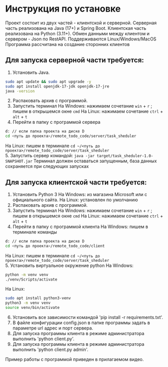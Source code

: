 # Инструкция по установке

Проект состоит из двух частей - клиентской и серверной.
Серверная часть реализована на Java (17+) и Spring Boot.
Клиентская часть реализована на Python (3.11+). 
Обмен данными между клиентом и сервером - Json по RestAPI.
Поддерживаются Linux/Windows/MacOS
Программа рассчитана на создание сторонних клиентов

## Для запуска серверной части требуется:
1. Установить Java.
```bash
sudo apt update && sudo apt upgrade -y
sudo apt install openjdk-17-jdk openjdk-17-jre
java -version
```
2. Распаковать архив с программой.
3. Запустить терминал
На Windows: нажимаем сочетание `win` + `r` ; пишем в открышемся окне `cmd`
На Linux: нажимаем сочетание `ctrl` + `alt` + `t`
4. Перейти в папку с программой сервера
```bash
d: // если папка проекта на диске D
cd <путь до проекта>/remote_todo_code/server/task_sheduler
```
 На Linux: пишем в терминале `cd ~/<путь до проекта>/remote_todo_code/server/task_sheduler`    
5. Запустить сервер командой: `java -jar target/task_sheduler-1.0-SNAPSHOT.jar`
Терминал должен оставаться запущенным, база данных сохраняется при следующих запусках

## Для запуска клиентской части требуется:
1. Установить Python 3
На Windows: из магазина Microsoft или с официального сайта.
На Linux: установлен по умолчанию
2. Распаковать архив с программой.
3. Запустить терминал
На Windows: нажимаем сочетание `win` + `r` ; пишем в открышемся окне `cmd`
На Linux: нажимаем сочетание `ctrl` + `alt` + `t`
4. Перейти в папку с программой клиента
На Windows: пишем в терминале команды
```bash
d: // если папка проекта на диске D
cd <путь до проекта>/remote_todo_code/client
```
 На Linux: пишем в терминале `cd ~/<путь до проекта>/remote_todo_code/server/task_sheduler`    
5. Установить виртуальное окружение python
На Windows:
```bash
python -m venv venv
./venv/Scripts/activate
```
На Linux:
```bash
sudo apt install python3-venv
python3 -m venv venv
source venv/bin/activate
```
6. Установить все зависимости командой 'pip install -r requirements.txt'.
8. В файле конфигурации config.json в папке программы задать в параметре url адрес и порт сервера.
8. Для запуска программы клиента в режиме администратора выполнить 'python client.py'.
9. Для запуска программы клиента в режиме администратора выполнить 'python client.py admin'.

Пример работы с программой приведен в прилагаемом видео. 


  
